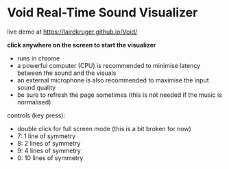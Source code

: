 # Void Real-Time Sound Visualizer
live demo at https://lairdkruger.github.io/Void/ 

**click anywhere on the screen to start the visualizer**
 
- runs in chrome
- a powerful computer (CPU) is recommended to minimise latency between the sound and the visuals
- an external microphone is also recommended to maximise the input sound quality
- be sure to refresh the page sometimes (this is not needed if the music is normalised)

controls (key press):
- double click for full screen mode (this is a bit broken for now)
- 7: 1 line of symmetry
- 8: 2 lines of symmetry
- 9: 4 lines of symmetry
- 0: 10 lines of symmetry
